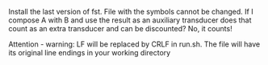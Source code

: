 Install the last version of fst.
File with the symbols cannot be changed.
If I compose A with B and use the result as an auxiliary transducer does that count as an extra transducer and can be discounted?
No, it counts!

Attention - warning: LF will be replaced by CRLF in run.sh.
   The file will have its original line endings in your working directory
